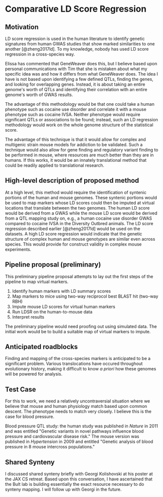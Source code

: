 # Comparative LD Score Regression

## Motivation

LD score regression is used in the human literature to identify genetic signatures from human GWAS studies that show marked similarities to one another [@zheng2017ld]. To my knowledge, nobody has used LD score regression in a cross-species way. 

Elissa has commented that GeneWeaver does this, but I believe based upon personal communications with Tim that she is mistaken about what my specific idea was and how it differs from what GeneWeaver does. The idea I have is not based upon identifying a few defined QTLs, finding the genes, and looking for overlapping genes. Instead, it is about taking an entire genome's worth of QTLs and identifying their correlation with an entire genome's worth of GWAS results.

The advantage of this methodology would be that one could take a human phenotype such as cocaine use disorder and correlate it with a mouse phenotype such as cocaine IVSA. Neither phenotype would require significant QTLs or associations to be found; instead, such an LD regression methodology would work on the whole genome structure of the statistical score.

The advantage of this technique is that it would allow for complex and multigenic strain mouse models for addiction to be validated. Such a technique would also allow for gene finding and regulatory variant finding to be performed in mouse, where resources are much better than they are in humans. If this works, it would be an innately translational method that could be readily applied to translational research.

## High-level description of proposed method

At a high level, this method would require the identification of syntenic portions of the human and mouse genomes. These syntenic portions would be used to map markers whose LD scores could then be imputed at virtual locations that translate between the two genomes. The human LD score would be derived from a GWAS while the mouse LD score would be derived from a QTL mapping study on, e.g., a human cocaine use disorder GWAS compared to cocaine IVSA in the Diversity Outbred animals. The LD score regression described earlier [@zheng2017ld] would be used on the datasets. A high LD score regression would indicate that the genetic structure of complex human and mouse genotypes are similar even across species. This would provide for construct validity in complex mouse experiments.

## Pipeline proposal (preliminary)

This preliminary pipeline proposal attempts to lay out the first steps of the pipeline to map virtual markers.

1) Identify human markers with LD summary scores
2) Map markers to mice using two-way reciprocol best BLAST hit (two-way RBH)
3) Impute mouse LD scores for virtual human markers
4) Run LDSR on the human-to-mouse data
5) Interpret results

The preliminary pipeline would need proofing out using simulated data. The initial work would be to build a suitable map of virtual markers to impute.

## Anticipated roadblocks

Finding and mapping of the cross-species markers is anticipated to be a significant problem. Various translocations have occured throughout evolutionary history, making it difficult to know *a priori* how these genomes will be powered for analysis.

## Test Case

For this to work, we need a relatively uncontraversial situation where we believe that mouse and human physiology match based upon common descent. The phenotype needs to match very closely. I believe this is the case for blood pressure.

Blood pressure QTL study: the human study was published in *Nature* in 2011 and was entitled "Genetic variants in novel pathways influence blood pressure and cardiovascular disease risk." The mouse version was published in *Hypertension* in 2009 and entitled "Genetic analysis of blood pressure in 8 mouse intercross populations."

## Shared Synteny

I discussed shared synteny briefly with Georgi Kolishovski at his poster at the JAX CS retreat. Based upon this conversation, I have ascertained that the Bult lab is building essentially the exact resource necessary to do synteny mapping. I will follow up with Georgi in the future.
